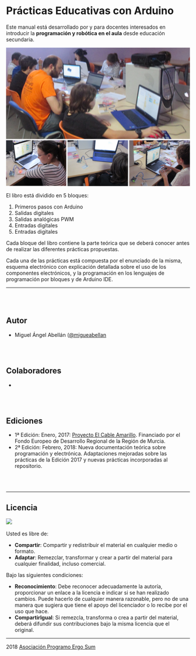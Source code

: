 # Prácticas Educativas con Arduino

Este manual está desarrollado por y para docentes interesados en introducir la **programación y robótica en el aula** desde educación secundaria.

![Club de programación y robótica en Murcia](assets/portada.png)

El libro está dividido en 5 bloques:

1.	Primeros pasos con Arduino
2.	Salidas digitales
3.	Salidas analógicas PWM
4.	Entradas digitales
5.	Entradas digitales

Cada bloque del libro contiene la parte teórica que se deberá conocer antes de realizar las diferentes prácticas propuestas. 

Cada una de las prácticas está compuesta por el enunciado de la misma, esquema electrónico con explicación detallada sobre el uso de los componentes electrónicos, y la programación en los lenguajes de programación por bloques y de Arduino IDE.


---


<br><br>


## Autor

* Miguel Ángel Abellán ([@migueabellan](https://twitter.com/migueabellan)


<br><br>


## Colaboradores

* 


<br><br>


## Ediciones

* 1ª Edición: Enero, 2017: [Proyecto El Cable Amarillo](https://github.com/ElCableAmarillo/Listado-de-practicas). Financiado por el Fondo Europeo de Desarrollo Regional de la Región de Murcia. 
* 2ª Edición: Febrero, 2018: Nueva documentación teórica sobre programación y electrónica. Adaptaciones mejoradas sobre las prácticas de la Edición 2017 y nuevas prácticas incorporadas al repositorio.



<br><br>


---


## Licencia

<img src="http://i.creativecommons.org/l/by-sa/4.0/88x31.png" />

Usted es libre de:

* **Compartir**: Compartir y redistribuir el material en cualquier medio o formato.
* **Adaptar**: Remezclar, transformar y crear a partir del material para cualquier finalidad, incluso comercial.

Bajo las siguientes condiciones:

* **Reconocimiento**: Debe reconocer adecuadamente la autoría, proporcionar un enlace a la licencia e indicar si se han realizado cambios. Puede hacerlo de cualquier manera razonable, pero no de una manera que sugiera que tiene el apoyo del licenciador o lo recibe por el uso que hace.
* **CompartirIgual**: Si remezcla, transforma o crea a partir del material, deberá difundir sus contribuciones bajo la misma licencia que el original.



---


2018 [Asociación Programo Ergo Sum](https://www.programoergosum.com)